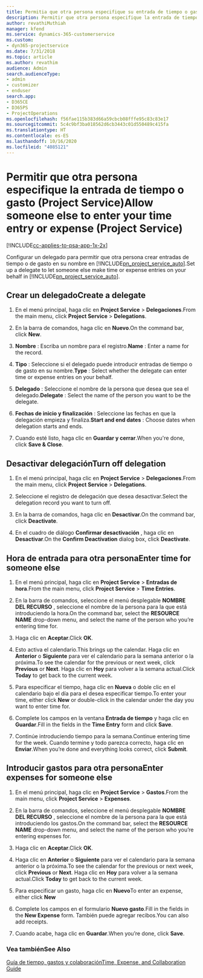 ```yaml
---
title: Permitia que otra persona especifique su entrada de tiempo o gasto
description: Permitir que otra persona especifique la entrada de tiempo o gasto en Project Service
author: revathiMuthiah
manager: kfend
ms.service: dynamics-365-customerservice
ms.custom:
- dyn365-projectservice
ms.date: 7/31/2018
ms.topic: article
ms.author: revathim
audience: Admin
search.audienceType:
- admin
- customizer
- enduser
search.app:
- D365CE
- D365PS
- ProjectOperations
ms.openlocfilehash: f56fae115b383d66a59cbcb08fffe95c83c83e17
ms.sourcegitcommit: 5c4c9bf3ba018562d6cb3443c01d550489c415fa
ms.translationtype: HT
ms.contentlocale: es-ES
ms.lasthandoff: 10/16/2020
ms.locfileid: "4085121"
---
```

# <a name="allow-someone-else-to-enter-your-time-entry-or-expense-project-service"></a><span data-ttu-id="f586a-103">Permitir que otra persona especifique la entrada de tiempo o gasto (Project Service)</span><span class="sxs-lookup"><span data-stu-id="f586a-103">Allow someone else to enter your time entry or expense (Project Service)</span></span>

[!INCLUDE[cc-applies-to-psa-app-1x-2x](../includes/cc-applies-to-psa-app-1x-2x.md)]

<span data-ttu-id="f586a-104">Configurar un delegado para permitir que otra persona crear entradas de tiempo o de gasto en su nombre en [!INCLUDE[pn_project_service_auto](../includes/pn-project-service-auto.md)].</span><span class="sxs-lookup"><span data-stu-id="f586a-104">Set up a delegate to let someone else make time or expense entries on your behalf in [!INCLUDE[pn_project_service_auto](../includes/pn-project-service-auto.md)].</span></span>  
  
## <a name="create-a-delegate"></a><span data-ttu-id="f586a-105">Crear un delegado</span><span class="sxs-lookup"><span data-stu-id="f586a-105">Create a delegate</span></span>  
  
1.  <span data-ttu-id="f586a-106">En el menú principal, haga clic en **Project Service** > **Delegaciones**.</span><span class="sxs-lookup"><span data-stu-id="f586a-106">From the main menu, click **Project Service** > **Delegations**.</span></span>  
  
2.  <span data-ttu-id="f586a-107">En la barra de comandos, haga clic en **Nuevo**.</span><span class="sxs-lookup"><span data-stu-id="f586a-107">On the command bar, click **New**.</span></span>  
  
3. <span data-ttu-id="f586a-108">**Nombre** : Escriba un nombre para el registro.</span><span class="sxs-lookup"><span data-stu-id="f586a-108">**Name** : Enter a name for the record.</span></span>  
  
4. <span data-ttu-id="f586a-109">**Tipo** : Seleccione si el delegado puede introducir entradas de tiempo o de gasto en su nombre.</span><span class="sxs-lookup"><span data-stu-id="f586a-109">**Type** : Select whether the delegate can enter time or expense entries on your behalf.</span></span>  
  
5. <span data-ttu-id="f586a-110">**Delegado** : Seleccione el nombre de la persona que desea que sea el delegado.</span><span class="sxs-lookup"><span data-stu-id="f586a-110">**Delegate** : Select the name of the person you want to be the delegate.</span></span>  
  
6. <span data-ttu-id="f586a-111">**Fechas de inicio y finalización** : Seleccione las fechas en que la delegación empieza y finaliza.</span><span class="sxs-lookup"><span data-stu-id="f586a-111">**Start and end dates** : Choose dates when delegation starts and ends.</span></span>  
  
7.  <span data-ttu-id="f586a-112">Cuando esté listo, haga clic en **Guardar y cerrar**.</span><span class="sxs-lookup"><span data-stu-id="f586a-112">When you're done, click **Save & Close**.</span></span>  
  
## <a name="turn-off-delegation"></a><span data-ttu-id="f586a-113">Desactivar delegación</span><span class="sxs-lookup"><span data-stu-id="f586a-113">Turn off delegation</span></span>  
  
1.  <span data-ttu-id="f586a-114">En el menú principal, haga clic en **Project Service** > **Delegaciones**.</span><span class="sxs-lookup"><span data-stu-id="f586a-114">From the main menu, click **Project Service** > **Delegations**.</span></span>  
  
2.  <span data-ttu-id="f586a-115">Seleccione el registro de delegación que desea desactivar.</span><span class="sxs-lookup"><span data-stu-id="f586a-115">Select the delegation record you want to turn off.</span></span>  
  
3.  <span data-ttu-id="f586a-116">En la barra de comandos, haga clic en **Desactivar**.</span><span class="sxs-lookup"><span data-stu-id="f586a-116">On the command bar, click **Deactivate**.</span></span>  
  
4.  <span data-ttu-id="f586a-117">En el cuadro de diálogo **Confirmar desactivación** , haga clic en **Desactivar**.</span><span class="sxs-lookup"><span data-stu-id="f586a-117">On the **Confirm Deactivation** dialog box, click **Deactivate**.</span></span>  
  
## <a name="enter-time-for-someone-else"></a><span data-ttu-id="f586a-118">Hora de entrada para otra persona</span><span class="sxs-lookup"><span data-stu-id="f586a-118">Enter time for someone else</span></span>  
  
1.  <span data-ttu-id="f586a-119">En el menú principal, haga clic en **Project Service** > **Entradas de hora**.</span><span class="sxs-lookup"><span data-stu-id="f586a-119">From the main menu, click **Project Service** > **Time Entries**.</span></span>  
  
2.  <span data-ttu-id="f586a-120">En la barra de comandos, seleccione el menú desplegable **NOMBRE DEL RECURSO** , seleccione el nombre de la persona para la que está introduciendo la hora.</span><span class="sxs-lookup"><span data-stu-id="f586a-120">On the command bar, select the **RESOURCE NAME** drop-down menu, and select the name of the person who you’re entering time for.</span></span>  
  
3.  <span data-ttu-id="f586a-121">Haga clic en **Aceptar**.</span><span class="sxs-lookup"><span data-stu-id="f586a-121">Click **OK**.</span></span>  
  
4.  <span data-ttu-id="f586a-122">Esto activa el calendario.</span><span class="sxs-lookup"><span data-stu-id="f586a-122">This brings up the calendar.</span></span> <span data-ttu-id="f586a-123">Haga clic en **Anterior** o **Siguiente** para ver el calendario para la semana anterior o la próxima.</span><span class="sxs-lookup"><span data-stu-id="f586a-123">To see the calendar for the previous or next week, click **Previous** or **Next**.</span></span> <span data-ttu-id="f586a-124">Haga clic en **Hoy** para volver a la semana actual.</span><span class="sxs-lookup"><span data-stu-id="f586a-124">Click **Today** to get back to the current week.</span></span>  
  
5.  <span data-ttu-id="f586a-125">Para especificar el tiempo, haga clic en **Nueva** o doble clic en el calendario bajo el día para el desea especificar tiempo.</span><span class="sxs-lookup"><span data-stu-id="f586a-125">To enter your time, either click **New** or double-click in the calendar under the day you want to enter time for.</span></span>  
  
6.  <span data-ttu-id="f586a-126">Complete los campos en la ventana **Entrada de tiempo** y haga clic en **Guardar**.</span><span class="sxs-lookup"><span data-stu-id="f586a-126">Fill in the fields in the **Time Entry** form and click **Save**.</span></span>  
  
7.  <span data-ttu-id="f586a-127">Continúe introduciendo tiempo para la semana.</span><span class="sxs-lookup"><span data-stu-id="f586a-127">Continue entering time for the week.</span></span> <span data-ttu-id="f586a-128">Cuando termine y todo parezca correcto, haga clic en **Enviar**.</span><span class="sxs-lookup"><span data-stu-id="f586a-128">When you’re done and everything looks correct, click **Submit**.</span></span>  
  
## <a name="enter-expenses-for-someone-else"></a><span data-ttu-id="f586a-129">Introducir gastos para otra persona</span><span class="sxs-lookup"><span data-stu-id="f586a-129">Enter expenses for someone else</span></span>  
  
1.  <span data-ttu-id="f586a-130">En el menú principal, haga clic en **Project Service** > **Gastos**.</span><span class="sxs-lookup"><span data-stu-id="f586a-130">From the main menu, click **Project Service** > **Expenses**.</span></span>  
  
2.  <span data-ttu-id="f586a-131">En la barra de comandos, seleccione el menú desplegable **NOMBRE DEL RECURSO** , seleccione el nombre de la persona para la que está introduciendo los gastos.</span><span class="sxs-lookup"><span data-stu-id="f586a-131">On the command bar, select the **RESOURCE NAME** drop-down menu, and select the name of the person who you’re entering expenses for.</span></span>  
  
3.  <span data-ttu-id="f586a-132">Haga clic en **Aceptar**.</span><span class="sxs-lookup"><span data-stu-id="f586a-132">Click **OK**.</span></span>  
  
4.  <span data-ttu-id="f586a-133">Haga clic en **Anterior** o **Siguiente** para ver el calendario para la semana anterior o la próxima.</span><span class="sxs-lookup"><span data-stu-id="f586a-133">To see the calendar for the previous or next week, click **Previous** or **Next**.</span></span> <span data-ttu-id="f586a-134">Haga clic en **Hoy** para volver a la semana actual.</span><span class="sxs-lookup"><span data-stu-id="f586a-134">Click **Today** to get back to the current week.</span></span>  
  
5.  <span data-ttu-id="f586a-135">Para especificar un gasto, haga clic en **Nuevo**</span><span class="sxs-lookup"><span data-stu-id="f586a-135">To enter an expense, either click **New**</span></span>  
  
6.  <span data-ttu-id="f586a-136">Complete los campos en el formulario **Nuevo gasto**.</span><span class="sxs-lookup"><span data-stu-id="f586a-136">Fill in the fields in the **New Expense** form.</span></span> <span data-ttu-id="f586a-137">También puede agregar recibos.</span><span class="sxs-lookup"><span data-stu-id="f586a-137">You can also add receipts.</span></span>  
  
7.  <span data-ttu-id="f586a-138">Cuando acabe, haga clic en **Guardar**.</span><span class="sxs-lookup"><span data-stu-id="f586a-138">When you’re done, click **Save**.</span></span>  
  
### <a name="see-also"></a><span data-ttu-id="f586a-139">Vea también</span><span class="sxs-lookup"><span data-stu-id="f586a-139">See Also</span></span>  
 [<span data-ttu-id="f586a-140">Guía de tiempo, gastos y colaboración</span><span class="sxs-lookup"><span data-stu-id="f586a-140">Time, Expense, and Collaboration Guide</span></span>](../psa/time-expense-collaboration-guide.md)
